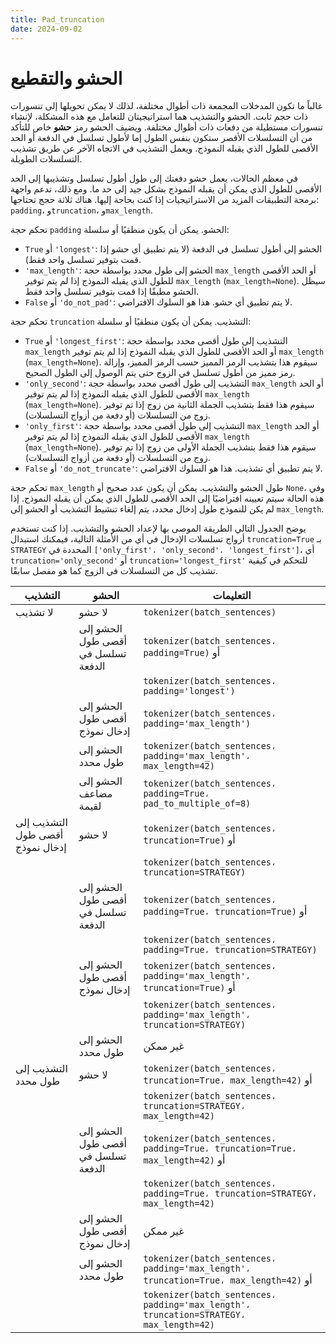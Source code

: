 ```yaml
---
title: Pad_truncation
date: 2024-09-02
---
```


# الحشو والتقطيع

غالباً ما تكون المدخلات المجمعة ذات أطوال مختلفة، لذلك لا يمكن تحويلها إلى تنسورات ذات حجم ثابت. الحشو والتشذيب هما استراتيجيتان للتعامل مع هذه المشكلة، لإنشاء تنسورات مستطيلة من دفعات ذات أطوال مختلفة. ويضيف الحشو رمز **حشو** خاص للتأكد من أن التسلسلات الأقصر ستكون بنفس الطول إما لأطول تسلسل في الدفعة أو الحد الأقصى للطول الذي يقبله النموذج. ويعمل التشذيب في الاتجاه الآخر عن طريق تشذيب التسلسلات الطويلة.

في معظم الحالات، يعمل حشو دفعتك إلى طول أطول تسلسل وتشذيبها إلى الحد الأقصى للطول الذي يمكن أن يقبله النموذج بشكل جيد إلى حد ما. ومع ذلك، تدعم واجهة برمجة التطبيقات المزيد من الاستراتيجيات إذا كنت بحاجة إليها. هناك ثلاثة حجج تحتاجها: `padding`، و`truncation`، و`max_length`.

تحكم حجة `padding` الحشو. يمكن أن يكون منطقيًا أو سلسلة:

- `True` أو `'longest'`: الحشو إلى أطول تسلسل في الدفعة (لا يتم تطبيق أي حشو إذا قمت بتوفير تسلسل واحد فقط).
- `'max_length'`: الحشو إلى طول محدد بواسطة حجة `max_length` أو الحد الأقصى للطول الذي يقبله النموذج إذا لم يتم توفير `max_length` (`max_length=None`). سيظل الحشو مطبقًا إذا قمت بتوفير تسلسل واحد فقط.
- `False` أو `'do_not_pad'`: لا يتم تطبيق أي حشو. هذا هو السلوك الافتراضي.

تحكم حجة `truncation` التشذيب. يمكن أن يكون منطقيًا أو سلسلة:

- `True` أو `'longest_first'`: التشذيب إلى طول أقصى محدد بواسطة حجة `max_length` أو الحد الأقصى للطول الذي يقبله النموذج إذا لم يتم توفير `max_length` (`max_length=None`). سيقوم هذا بتشذيب الرمز المميز حسب الرمز المميز، وإزالة رمز مميز من أطول تسلسل في الزوج حتى يتم الوصول إلى الطول الصحيح.
- `'only_second'`: التشذيب إلى طول أقصى محدد بواسطة حجة `max_length` أو الحد الأقصى للطول الذي يقبله النموذج إذا لم يتم توفير `max_length` (`max_length=None`). سيقوم هذا فقط بتشذيب الجملة الثانية من زوج إذا تم توفير زوج من التسلسلات (أو دفعة من أزواج التسلسلات).
- `'only_first'`: التشذيب إلى طول أقصى محدد بواسطة حجة `max_length` أو الحد الأقصى للطول الذي يقبله النموذج إذا لم يتم توفير `max_length` (`max_length=None`). سيقوم هذا فقط بتشذيب الجملة الأولى من زوج إذا تم توفير زوج من التسلسلات (أو دفعة من أزواج التسلسلات).
- `False` أو `'do_not_truncate'`: لا يتم تطبيق أي تشذيب. هذا هو السلوك الافتراضي.

تحكم حجة `max_length` طول الحشو والتشذيب. يمكن أن يكون عدد صحيح أو `None`، وفي هذه الحالة سيتم تعيينه افتراضيًا إلى الحد الأقصى للطول الذي يمكن أن يقبله النموذج. إذا لم يكن للنموذج طول إدخال محدد، يتم إلغاء تنشيط التشذيب أو الحشو إلى `max_length`.

يوضح الجدول التالي الطريقة الموصى بها لإعداد الحشو والتشذيب. إذا كنت تستخدم أزواج تسلسلات الإدخال في أي من الأمثلة التالية، فيمكنك استبدال `truncation=True` بـ `STRATEGY` المحددة في `['only_first'، 'only_second'، 'longest_first']`، أي `truncation='only_second'` أو `truncation='longest_first'` للتحكم في كيفية تشذيب كل من التسلسلات في الزوج كما هو مفصل سابقًا.

| التشذيب | الحشو | التعليمات |
| --------- | ------ | ---------- |
| لا تشذيب | لا حشو | `tokenizer(batch_sentences)` |
| | الحشو إلى أقصى طول تسلسل في الدفعة | `tokenizer(batch_sentences، padding=True)` أو |
| | | `tokenizer(batch_sentences، padding='longest')` |
| | الحشو إلى أقصى طول إدخال نموذج | `tokenizer(batch_sentences، padding='max_length')` |
| | الحشو إلى طول محدد | `tokenizer(batch_sentences، padding='max_length'، max_length=42)` |
| | الحشو إلى مضاعف لقيمة | `tokenizer(batch_sentences، padding=True، pad_to_multiple_of=8)` |
| التشذيب إلى أقصى طول إدخال نموذج | لا حشو | `tokenizer(batch_sentences، truncation=True)` أو |
| | | `tokenizer(batch_sentences، truncation=STRATEGY)` |
| | الحشو إلى أقصى طول تسلسل في الدفعة | `tokenizer(batch_sentences، padding=True، truncation=True)` أو |
| | | `tokenizer(batch_sentences، padding=True، truncation=STRATEGY)` |
| | الحشو إلى أقصى طول إدخال نموذج | `tokenizer(batch_sentences، padding='max_length'، truncation=True)` أو |
| | | `tokenizer(batch_sentences، padding='max_length'، truncation=STRATEGY)` |
| | الحشو إلى طول محدد | غير ممكن |
| التشذيب إلى طول محدد | لا حشو | `tokenizer(batch_sentences، truncation=True، max_length=42)` أو |
| | | `tokenizer(batch_sentences، truncation=STRATEGY، max_length=42)` |
| | الحشو إلى أقصى طول تسلسل في الدفعة | `tokenizer(batch_sentences، padding=True، truncation=True، max_length=42)` أو |
| | | `tokenizer(batch_sentences، padding=True، truncation=STRATEGY، max_length=42)` |
| | الحشو إلى أقصى طول إدخال نموذج | غير ممكن |
| | الحشو إلى طول محدد | `tokenizer(batch_sentences، padding='max_length'، truncation=True، max_length=42)` أو |
| | | `tokenizer(batch_sentences، padding='max_length'، truncation=STRATEGY، max_length=42)` |